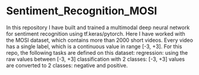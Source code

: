 # Sentiment_Recognition_MOSI
In this repository I have built and trained a multimodal deep neural network for sentiment recognition using tf.keras/pytorch. Here I have worked with the MOSI dataset, which contains more than 2000 short videos.  Every video has a single label, which is a continuous value in range [-3, +3].  For this repo, the following tasks are defined on this dataset:      regression: using the raw values between [-3, +3]     classification with 2 classes: [-3, +3] values are converted to 2 classes: negative and positive.
